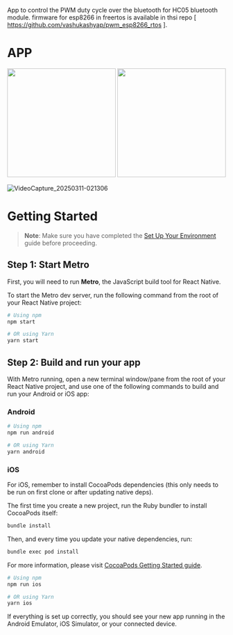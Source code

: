 App to control the PWM duty cycle over the bluetooth for HC05 bluetooth module.
firmware for esp8266 in freertos is available in thsi repo [ https://github.com/vashukashyap/pwm_esp8266_rtos ].


# APP
<img src='https://github.com/user-attachments/assets/e3a2e43e-943e-431f-b783-0ffe1aead860' width='250'/>
<img src='https://github.com/user-attachments/assets/c3c505a7-d821-4b7b-88d6-dc42d5deaa05' width='250'/>

![VideoCapture_20250311-021306](https://github.com/user-attachments/assets/c7a1fd63-0e70-488c-830d-85cbd0203eee)


# Getting Started

> **Note**: Make sure you have completed the [Set Up Your Environment](https://reactnative.dev/docs/set-up-your-environment) guide before proceeding.

## Step 1: Start Metro

First, you will need to run **Metro**, the JavaScript build tool for React Native.

To start the Metro dev server, run the following command from the root of your React Native project:

```sh
# Using npm
npm start

# OR using Yarn
yarn start
```


## Step 2: Build and run your app

With Metro running, open a new terminal window/pane from the root of your React Native project, and use one of the following commands to build and run your Android or iOS app:

### Android

```sh
# Using npm
npm run android

# OR using Yarn
yarn android
```

### iOS

For iOS, remember to install CocoaPods dependencies (this only needs to be run on first clone or after updating native deps).

The first time you create a new project, run the Ruby bundler to install CocoaPods itself:

```sh
bundle install
```

Then, and every time you update your native dependencies, run:

```sh
bundle exec pod install
```

For more information, please visit [CocoaPods Getting Started guide](https://guides.cocoapods.org/using/getting-started.html).

```sh
# Using npm
npm run ios

# OR using Yarn
yarn ios
```

If everything is set up correctly, you should see your new app running in the Android Emulator, iOS Simulator, or your connected device.

